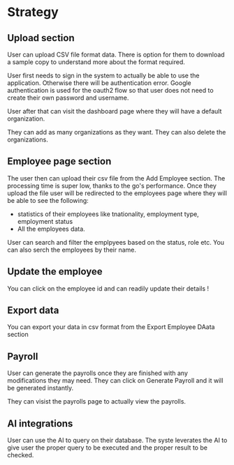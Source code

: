 # Strategy

## Upload section

User can upload CSV file format data. There is option for them to download a sample copy to understand more about the format required.

User first needs to sign in the system to actually be able to use the application. Otherwise there will be authentication error. Google authentication is used for the oauth2 flow so that
user does not need to create their own password and username.

User after that can visit the dashboard page where they will have a default organization.

They can add as many organizations as they want. They can also delete the organizations.

## Employee page section

The user then can upload their csv file from the Add Employee section. The processing time is super low, thanks to the go's performance. Once they upload the file user will be redirected to the employees page where they will be able to see the following:

- statistics of their employees like tnationality, employment type, employment status
- All the employees data.

User can search and filter the emplpyees based on the status, role etc. You can also serch the employees by their name.

## Update the employee

You can click on the employee id and can readily update their details !

## Export data

You can export your data in csv format from the Export Employee DAata section

## Payroll

User can generate the payrolls once they are finished with any modifications they may need. They can click on Generate Payroll and it will be generated instantly.

They can visist the payrolls page to actually view the payrolls.

## AI integrations

User can use the AI to query on their database. The syste leverates the AI to give user the proper query to be executed and the proper result to be checked.

